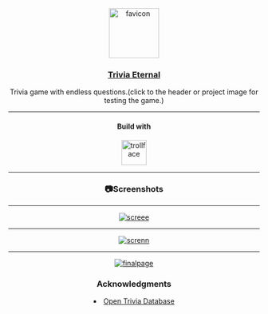 <div align="center">
  <a href="https://triviaeternal.netlify.app/">
  <img src="https://i.ibb.co/J549cHB/favicon.png" height="100px" alt="favicon" border="0" />
  <a href="https://triviaeternal.netlify.app/"><h3>Trivia Eternal</h3></a>
  </a>

  <p align="center">
    Trivia game with endless questions.(click to the header or project image for testing the game.)
  <hr/>
  <h4 align="center">Build with</h4>
   <img src="https://cdn.icon-icons.com/icons2/2699/PNG/512/reactjs_logo_icon_170805.png" height="50px" alt="trollface" border="0" />
   <hr/>
  </p>
  <h3>📷Screenshots</h3>
  <hr/>
  
<a href="https://ibb.co/Mn5tqFb"><img src="https://i.ibb.co/zsHBKq1/screee.jpg" alt="screee" border="0" /></a>
<hr/>
<a href="https://ibb.co/92Dzr4R"><img src="https://i.ibb.co/RPFZD6L/screnn.jpg" alt="screnn" border="0" /></a>
<hr/>
<a href="https://ibb.co/jDJ8fS4"><img src="https://i.ibb.co/5LK14Pc/finalpage.jpg" alt="finalpage" border="0" /></a>
<br>
<h3>Acknowledgments</h3>
<li><a href="https://opentdb.com/">Open Trivia Database</a></li>
</div>
